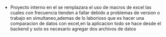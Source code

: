 - Proyecto interno en el se remplazara el uso de macros de excel las cuales con frecuencia tienden a fallar debido a problemas de version o trabajo en simultaneo,ademas de lo laborioso que es hacer una comparacion de datos con excel,en la aplicacion todo se hace desde el backend y solo es necesario agregar dos archivos de datos
